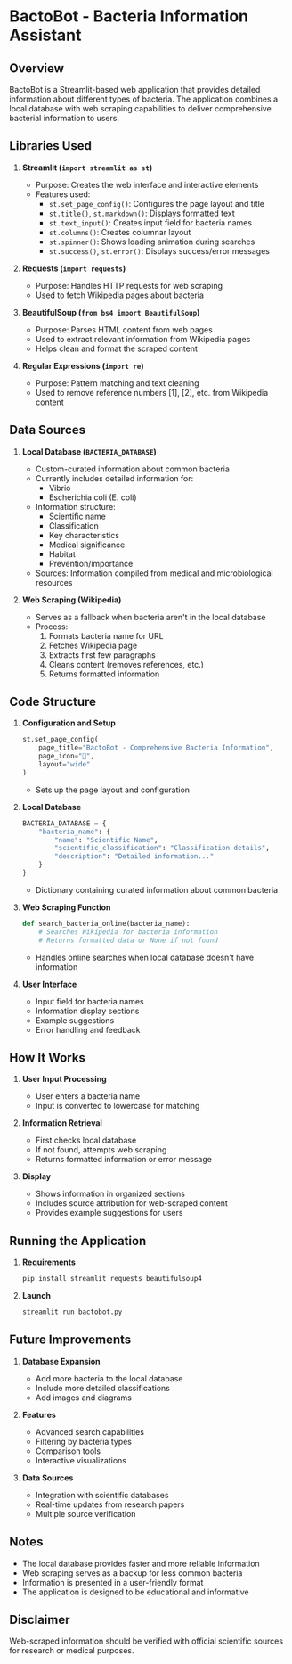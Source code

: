# BactoBot - Bacteria Information Assistant

## Overview
BactoBot is a Streamlit-based web application that provides detailed information about different types of bacteria. The application combines a local database with web scraping capabilities to deliver comprehensive bacterial information to users.

## Libraries Used

1. **Streamlit (`import streamlit as st`)**
   - Purpose: Creates the web interface and interactive elements
   - Features used:
     - `st.set_page_config()`: Configures the page layout and title
     - `st.title()`, `st.markdown()`: Displays formatted text
     - `st.text_input()`: Creates input field for bacteria names
     - `st.columns()`: Creates columnar layout
     - `st.spinner()`: Shows loading animation during searches
     - `st.success()`, `st.error()`: Displays success/error messages

2. **Requests (`import requests`)**
   - Purpose: Handles HTTP requests for web scraping
   - Used to fetch Wikipedia pages about bacteria

3. **BeautifulSoup (`from bs4 import BeautifulSoup`)**
   - Purpose: Parses HTML content from web pages
   - Used to extract relevant information from Wikipedia pages
   - Helps clean and format the scraped content

4. **Regular Expressions (`import re`)**
   - Purpose: Pattern matching and text cleaning
   - Used to remove reference numbers [1], [2], etc. from Wikipedia content

## Data Sources

1. **Local Database (`BACTERIA_DATABASE`)**
   - Custom-curated information about common bacteria
   - Currently includes detailed information for:
     - Vibrio
     - Escherichia coli (E. coli)
   - Information structure:
     - Scientific name
     - Classification
     - Key characteristics
     - Medical significance
     - Habitat
     - Prevention/importance
   - Sources: Information compiled from medical and microbiological resources

2. **Web Scraping (Wikipedia)**
   - Serves as a fallback when bacteria aren't in the local database
   - Process:
     1. Formats bacteria name for URL
     2. Fetches Wikipedia page
     3. Extracts first few paragraphs
     4. Cleans content (removes references, etc.)
     5. Returns formatted information

## Code Structure

1. **Configuration and Setup**
   ```python
   st.set_page_config(
       page_title="BactoBot - Comprehensive Bacteria Information",
       page_icon="🦠",
       layout="wide"
   )
   ```
   - Sets up the page layout and configuration

2. **Local Database**
   ```python
   BACTERIA_DATABASE = {
       "bacteria_name": {
           "name": "Scientific Name",
           "scientific_classification": "Classification details",
           "description": "Detailed information..."
       }
   }
   ```
   - Dictionary containing curated information about common bacteria

3. **Web Scraping Function**
   ```python
   def search_bacteria_online(bacteria_name):
       # Searches Wikipedia for bacteria information
       # Returns formatted data or None if not found
   ```
   - Handles online searches when local database doesn't have information

4. **User Interface**
   - Input field for bacteria names
   - Information display sections
   - Example suggestions
   - Error handling and feedback

## How It Works

1. **User Input Processing**
   - User enters a bacteria name
   - Input is converted to lowercase for matching

2. **Information Retrieval**
   - First checks local database
   - If not found, attempts web scraping
   - Returns formatted information or error message

3. **Display**
   - Shows information in organized sections
   - Includes source attribution for web-scraped content
   - Provides example suggestions for users

## Running the Application

1. **Requirements**
   ```bash
   pip install streamlit requests beautifulsoup4
   ```

2. **Launch**
   ```bash
   streamlit run bactobot.py
   ```

## Future Improvements

1. **Database Expansion**
   - Add more bacteria to the local database
   - Include more detailed classifications
   - Add images and diagrams

2. **Features**
   - Advanced search capabilities
   - Filtering by bacteria types
   - Comparison tools
   - Interactive visualizations

3. **Data Sources**
   - Integration with scientific databases
   - Real-time updates from research papers
   - Multiple source verification

## Notes
- The local database provides faster and more reliable information
- Web scraping serves as a backup for less common bacteria
- Information is presented in a user-friendly format
- The application is designed to be educational and informative

## Disclaimer
Web-scraped information should be verified with official scientific sources for research or medical purposes.
